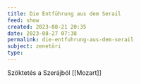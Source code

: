 ```yaml
---
title: Die Entführung aus dem Serail
feed: show
created: 2023-08-21 20:35
date: 2023-08-27 07:38
permalink: die-entfuhrung-aus-dem-serail
subject: zenetöri
type: 
---
```


Szöktetés a Szerájból
[[Mozart]]